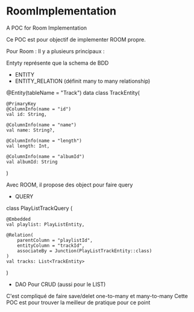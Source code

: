 # RoomImplementation
A POC for Room Implementation



Ce POC est pour objectif de implementer ROOM propre.

Pour Room : 
Il y a plusieurs principaux : 

Entyty représente que la schema de BDD
- ENTITY
- ENTITY_RELATION (définit many to many relationship)

@Entity(tableName = "Track")
data class TrackEntity(

    @PrimaryKey
    @ColumnInfo(name = "id")
    val id: String,

    @ColumnInfo(name = "name")
    val name: String?,

    @ColumnInfo(name = "length")
    val length: Int,

    @ColumnInfo(name = "albumId")
    val albumId: String
)


Avec ROOM, il propose des object pour faire query
- QUERY 

class PlayListTrackQuery (

    @Embedded
    val playlist: PlayListEntity,

    @Relation(
        parentColumn = "playlistId",
        entityColumn = "trackId",
        associateBy = Junction(PlayListTrackEntity::class)
    )
    val tracks: List<TrackEntity>
)


- DAO Pour CRUD (aussi pour le LIST)


C'est compliqué de faire save/delet one-to-many et many-to-many
Cette POC est pour trouver la meilleur de pratique pour ce point



